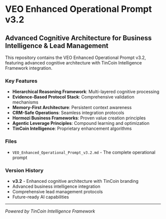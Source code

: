 # VEO Enhanced Operational Prompt v3.2

## Advanced Cognitive Architecture for Business Intelligence & Lead Management

This repository contains the VEO Enhanced Operational Prompt v3.2, featuring advanced cognitive architecture with TinCoin Intelligence Framework integration.

### Key Features

- **Hierarchical Reasoning Framework**: Multi-layered cognitive processing
- **Evidence-Based Protocol Stack**: Comprehensive validation mechanisms
- **Memory-First Architecture**: Persistent context awareness
- **CRM-Safe Operations**: Seamless integration protocols
- **Hormozi Business Frameworks**: Proven value creation principles
- **Agentic Leverage Principles**: Compound learning and optimization
- **TinCoin Intelligence**: Proprietary enhancement algorithms

### Files

- `VEO_Enhanced_Operational_Prompt_v3.2.md` - The complete operational prompt

### Version History

- **v3.2** - Enhanced cognitive architecture with TinCoin branding
- Advanced business intelligence integration
- Comprehensive lead management protocols
- Future-ready AI capabilities

---

*Powered by TinCoin Intelligence Framework*